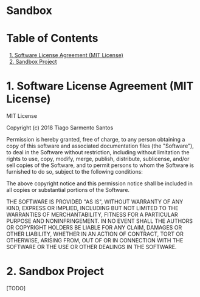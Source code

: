 # Sandbox

# Table of Contents
&nbsp;&nbsp;[1. Software License Agreement (MIT License)](#1-software-license-agreement)
<a name="1. Software License Agreement (MIT License)"/>  
&nbsp;&nbsp;[2. Sandbox Project](#2-homemonitoriot-project)
<a name="2. Sandbox Project"/>  

# 1. Software License Agreement (MIT License)
MIT License

Copyright (c) 2018 Tiago Sarmento Santos

Permission is hereby granted, free of charge, to any person obtaining a copy
of this software and associated documentation files (the "Software"), to deal
in the Software without restriction, including without limitation the rights
to use, copy, modify, merge, publish, distribute, sublicense, and/or sell
copies of the Software, and to permit persons to whom the Software is
furnished to do so, subject to the following conditions:

The above copyright notice and this permission notice shall be included in all
copies or substantial portions of the Software.

THE SOFTWARE IS PROVIDED "AS IS", WITHOUT WARRANTY OF ANY KIND, EXPRESS OR
IMPLIED, INCLUDING BUT NOT LIMITED TO THE WARRANTIES OF MERCHANTABILITY,
FITNESS FOR A PARTICULAR PURPOSE AND NONINFRINGEMENT. IN NO EVENT SHALL THE
AUTHORS OR COPYRIGHT HOLDERS BE LIABLE FOR ANY CLAIM, DAMAGES OR OTHER
LIABILITY, WHETHER IN AN ACTION OF CONTRACT, TORT OR OTHERWISE, ARISING FROM,
OUT OF OR IN CONNECTION WITH THE SOFTWARE OR THE USE OR OTHER DEALINGS IN THE
SOFTWARE.

# 2. Sandbox Project
[TODO]
